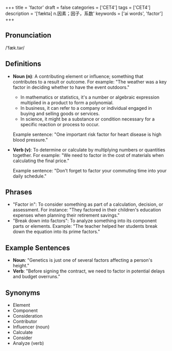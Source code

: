 +++
title = 'factor'
draft = false
categories = ['CET4']
tags = ['CET4']
description = '[ˈfæktə] n.因素；因子，系数'
keywords = ['ai words', 'factor']
+++

## Pronunciation
/ˈfæk.tər/

## Definitions
- **Noun (n)**: A contributing element or influence; something that contributes to a result or outcome. For example: "The weather was a key factor in deciding whether to have the event outdoors."
  - In mathematics or statistics, it's a number or algebraic expression multiplied in a product to form a polynomial.
  - In business, it can refer to a company or individual engaged in buying and selling goods or services.
  - In science, it might be a substance or condition necessary for a specific reaction or process to occur.

  Example sentence: "One important risk factor for heart disease is high blood pressure."

- **Verb (v)**: To determine or calculate by multiplying numbers or quantities together. For example: "We need to factor in the cost of materials when calculating the final price."

  Example sentence: "Don't forget to factor your commuting time into your daily schedule."

## Phrases
- "Factor in": To consider something as part of a calculation, decision, or assessment. For instance: "They factored in their children's education expenses when planning their retirement savings."
- "Break down into factors": To analyze something into its component parts or elements. Example: "The teacher helped her students break down the equation into its prime factors."

## Example Sentences
- **Noun**: "Genetics is just one of several factors affecting a person's height."
- **Verb**: "Before signing the contract, we need to factor in potential delays and budget overruns."

## Synonyms
- Element
- Component
- Consideration
- Contributor
- Influencer (noun)
- Calculate
- Consider
- Analyze (verb)
